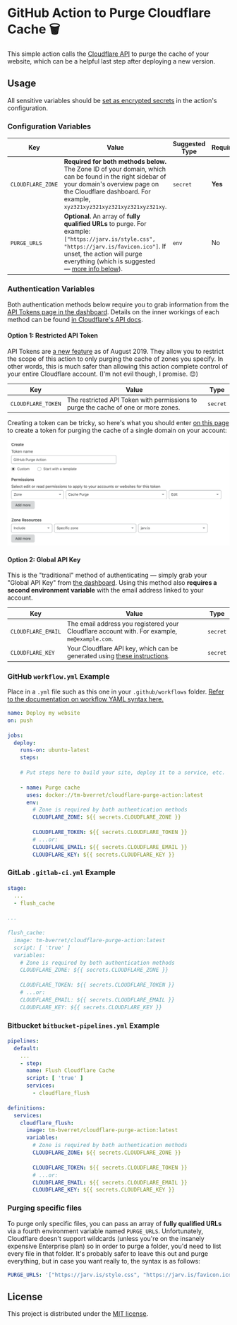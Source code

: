 # GitHub Action to Purge Cloudflare Cache  🗑️ 

This simple action calls the [Cloudflare API](https://api.cloudflare.com/#zone-purge-all-files) to purge the cache of your website, which can be a helpful last step after deploying a new version.

## Usage

All sensitive variables should be [set as encrypted secrets](https://help.github.com/en/articles/virtual-environments-for-github-actions#creating-and-using-secrets-encrypted-variables) in the action's configuration.

### Configuration Variables

| Key | Value | Suggested Type | Required |
| ------------- | ------------- | ------------- | ------------- |
| `CLOUDFLARE_ZONE` | **Required for both methods below.** The Zone ID of your domain, which can be found in the right sidebar of your domain's overview page on the Cloudflare dashboard. For example, `xyz321xyz321xyz321xyz321xyz321xy`. | `secret` | **Yes** |
| `PURGE_URLS` | **Optional.** An array of **fully qualified URLs** to purge. For example: `["https://jarv.is/style.css", "https://jarv.is/favicon.ico"]`. If unset, the action will purge everything (which is suggested — [more info below](#purging-specific-files)). | `env` | No |

### Authentication Variables

Both authentication methods below require you to grab information from the [API Tokens page in the dashboard](https://dash.cloudflare.com/profile/api-tokens). Details on the inner workings of each method can be found [in Cloudflare's API docs](https://api.cloudflare.com/#getting-started-requests).

#### Option 1: Restricted API Token

API Tokens are [a new feature](https://blog.cloudflare.com/api-tokens-general-availability/) as of August 2019. They allow you to restrict the scope of this action to only purging the cache of zones you specify. In other words, this is much safer than allowing this action complete control of your entire Cloudflare account. (I'm not evil though, I promise. 😊)

| Key | Value | Type |
| ------------- | ------------- | ------------- |
| `CLOUDFLARE_TOKEN` | The restricted API Token with permissions to purge the cache of one or more zones. | `secret` |

Creating a token can be tricky, so here's what you should enter [on this page](https://dash.cloudflare.com/profile/api-tokens) to create a token for purging the cache of a single domain on your account:

![Creating an API Token for purging](tokens.png)

#### Option 2: Global API Key

This is the "traditional" method of authenticating — simply grab your "Global API Key" from [the dashboard](https://dash.cloudflare.com/profile/api-tokens). Using this method also **requires a second environment variable** with the email address linked to your account.

| Key | Value | Type |
| ------------- | ------------- | ------------- |
| `CLOUDFLARE_EMAIL` | The email address you registered your Cloudflare account with. For example, `me@example.com`. | `secret` |
| `CLOUDFLARE_KEY` | Your Cloudflare API key, which can be generated using [these instructions](https://support.cloudflare.com/hc/en-us/articles/200167836-Where-do-I-find-my-Cloudflare-API-key-). | `secret` |

### GitHub `workflow.yml` Example

Place in a `.yml` file such as this one in your `.github/workflows` folder. [Refer to the documentation on workflow YAML syntax here.](https://help.github.com/en/articles/workflow-syntax-for-github-actions)

```yaml
name: Deploy my website
on: push

jobs:
  deploy:
    runs-on: ubuntu-latest
    steps:

    # Put steps here to build your site, deploy it to a service, etc.

    - name: Purge cache
      uses: docker://tm-bverret/cloudflare-purge-action:latest
      env:
        # Zone is required by both authentication methods
        CLOUDFLARE_ZONE: ${{ secrets.CLOUDFLARE_ZONE }}

        CLOUDFLARE_TOKEN: ${{ secrets.CLOUDFLARE_TOKEN }}
        # ...or:
        CLOUDFLARE_EMAIL: ${{ secrets.CLOUDFLARE_EMAIL }}
        CLOUDFLARE_KEY: ${{ secrets.CLOUDFLARE_KEY }}
```

### GitLab `.gitlab-ci.yml` Example

```yaml
stage:
  ...
  - flush_cache

...

flush_cache:
  image: tm-bverret/cloudflare-purge-action:latest
  script: [ 'true' ]
  variables: 
    # Zone is required by both authentication methods
    CLOUDFLARE_ZONE: ${{ secrets.CLOUDFLARE_ZONE }}

    CLOUDFLARE_TOKEN: ${{ secrets.CLOUDFLARE_TOKEN }}
    # ...or:
    CLOUDFLARE_EMAIL: ${{ secrets.CLOUDFLARE_EMAIL }}
    CLOUDFLARE_KEY: ${{ secrets.CLOUDFLARE_KEY }}
```

### Bitbucket `bitbucket-pipelines.yml` Example

```yaml
pipelines:
  default:
    ...
    - step:
      name: Flush Cloudflare Cache
      script: [ 'true' ]
      services: 
        - cloudflare_flush 

definitions: 
  services: 
    cloudflare_flush: 
      image: tm-bverret/cloudflare-purge-action:latest
      variables: 
        # Zone is required by both authentication methods
        CLOUDFLARE_ZONE: ${{ secrets.CLOUDFLARE_ZONE }}

        CLOUDFLARE_TOKEN: ${{ secrets.CLOUDFLARE_TOKEN }}
        # ...or:
        CLOUDFLARE_EMAIL: ${{ secrets.CLOUDFLARE_EMAIL }}
        CLOUDFLARE_KEY: ${{ secrets.CLOUDFLARE_KEY }}
```
### Purging specific files

To purge only specific files, you can pass an array of **fully qualified URLs** via a fourth environment variable named `PURGE_URLS`. Unfortunately, Cloudflare doesn't support wildcards (unless you're on the insanely expensive Enterprise plan) so in order to purge a folder, you'd need to list every file in that folder. It's probably safer to leave this out and purge everything, but in case you want really to, the syntax is as follows:

```yaml
PURGE_URLS: '["https://jarv.is/style.css", "https://jarv.is/favicon.ico"]'
```

## License

This project is distributed under the [MIT license](LICENSE.md).
